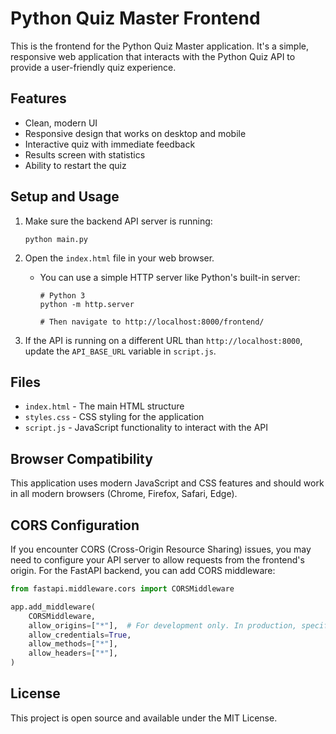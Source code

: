 # Python Quiz Master Frontend

This is the frontend for the Python Quiz Master application. It's a simple, responsive web application that interacts with the Python Quiz API to provide a user-friendly quiz experience.

## Features

- Clean, modern UI
- Responsive design that works on desktop and mobile
- Interactive quiz with immediate feedback
- Results screen with statistics
- Ability to restart the quiz

## Setup and Usage

1. Make sure the backend API server is running:
   ```
   python main.py
   ```

2. Open the `index.html` file in your web browser.
   - You can use a simple HTTP server like Python's built-in server:
     ```
     # Python 3
     python -m http.server
     
     # Then navigate to http://localhost:8000/frontend/
     ```

3. If the API is running on a different URL than `http://localhost:8000`, update the `API_BASE_URL` variable in `script.js`.

## Files

- `index.html` - The main HTML structure
- `styles.css` - CSS styling for the application
- `script.js` - JavaScript functionality to interact with the API

## Browser Compatibility

This application uses modern JavaScript and CSS features and should work in all modern browsers (Chrome, Firefox, Safari, Edge).

## CORS Configuration

If you encounter CORS (Cross-Origin Resource Sharing) issues, you may need to configure your API server to allow requests from the frontend's origin. For the FastAPI backend, you can add CORS middleware:

```python
from fastapi.middleware.cors import CORSMiddleware

app.add_middleware(
    CORSMiddleware,
    allow_origins=["*"],  # For development only. In production, specify the actual origin
    allow_credentials=True,
    allow_methods=["*"],
    allow_headers=["*"],
)
```

## License

This project is open source and available under the MIT License.